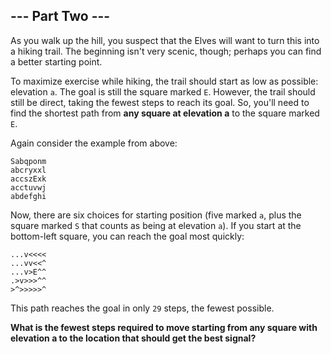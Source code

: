 ## --- Part Two ---
As you walk up the hill, you suspect that the Elves will want to turn this into a hiking trail. The beginning isn't very scenic, though; perhaps you can find a better starting point.
 
To maximize exercise while hiking, the trail should start as low as possible: elevation `a`. The goal is still the square marked `E`. However, the trail should still be direct, taking the fewest steps to reach its goal. So, you'll need to find the shortest path from **any square at elevation a** to the square marked `E`.
 
Again consider the example from above:
 

```
Sabqponm
abcryxxl
accszExk
acctuvwj
abdefghi
```

 
Now, there are six choices for starting position (five marked `a`, plus the square marked `S` that counts as being at elevation `a`). If you start at the bottom-left square, you can reach the goal most quickly:
 

```
...v<<<<
...vv<<^
...v>E^^
.>v>>>^^
>^>>>>>^
```

 
This path reaches the goal in only `29` steps, the fewest possible.
 
**What is the fewest steps required to move starting from any square with elevation a to the location that should get the best signal?**
 